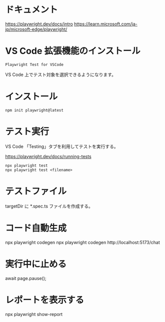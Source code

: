 # ドキュメント

https://playwright.dev/docs/intro
https://learn.microsoft.com/ja-jp/microsoft-edge/playwright/

# VS Code 拡張機能のインストール

```
Playwright Test for VSCode
```
VS Code 上でテスト対象を選択できるようになります。

# インストール

```
npm init playwright@latest

```

# テスト実行

VS Code 「Testing」タブを利用してテストを実行する。

https://playwright.dev/docs/running-tests

```
npx playwright test
npx playwright test <filename>
```

# テストファイル

targetDir に *.spec.ts ファイルを作成する。

# コード自動生成

npx playwright codegen <url>
npx playwright codegen http://localhost:5173/chat

# 実行中に止める

await page.pause();

# レポートを表示する

npx playwright show-report
